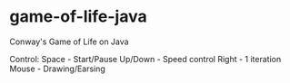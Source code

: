 # game-of-life-java
Conway's Game of Life on Java

Control:
  Space - Start/Pause
  Up/Down - Speed control
  Right - 1 iteration
  Mouse - Drawing/Earsing
